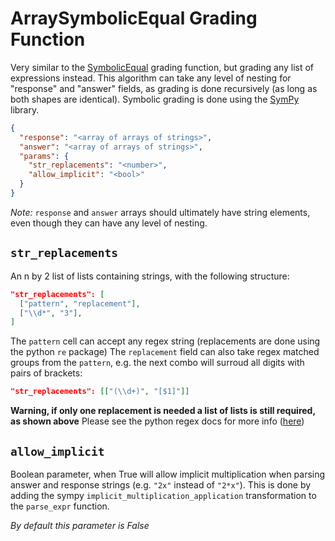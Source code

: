 # ArraySymbolicEqual Grading Function
Very similar to the [SymbolicEqual](https://github.com/lambda-feedback/SymbolicEqual) grading function, but grading any list of expressions instead. This algorithm can take any level of nesting for "response" and "answer" fields, as grading is done recursively (as long as both shapes are identical). Symbolic grading is done using the [SymPy](https://docs.sympy.org/latest/index.html) library.
```json
{
  "response": "<array of arrays of strings>",
  "answer": "<array of arrays of strings>",
  "params": {
    "str_replacements": "<number>",
    "allow_implicit": "<bool>"
  }
}
```

_Note:_ `response` and `answer` arrays should ultimately have string elements, even though they can have any level of nesting.

## `str_replacements`
An n by 2 list of lists containing strings, with the following structure:

```json
"str_replacements": [
  ["pattern", "replacement"],
  ["\\d*", "3"], 
]
```
The `pattern` cell can accept any regex string (replacements are done using the python `re` package)
The `replacement` field can also take regex matched groups from the `pattern`, e.g. the next combo will surroud all digits with pairs of brackets:
```json
"str_replacements": [["(\\d+)", "[$1]"]]
```
**Warning, if only one replacement is needed a list of lists is still required, as shown above**
Please see the python regex docs for more info ([here](https://docs.python.org/3/library/re.html))

## `allow_implicit`

Boolean parameter, when True will allow implicit multiplication when parsing answer and response strings (e.g. `"2x"` instead of `"2*x"`). This is done by adding the sympy `implicit_multiplication_application` transformation to the `parse_expr` function.

*By default this parameter is False*